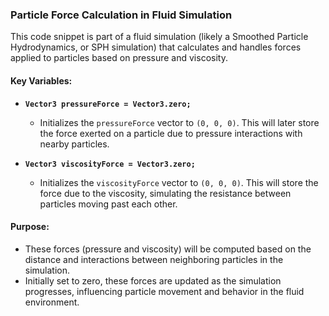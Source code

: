 ### Particle Force Calculation in Fluid Simulation

This code snippet is part of a fluid simulation (likely a Smoothed Particle Hydrodynamics, or SPH simulation) that calculates and handles forces applied to particles based on pressure and viscosity.

#### Key Variables:
- **`Vector3 pressureForce = Vector3.zero;`**
  - Initializes the `pressureForce` vector to `(0, 0, 0)`. This will later store the force exerted on a particle due to pressure interactions with nearby particles.
  
- **`Vector3 viscosityForce = Vector3.zero;`**
  - Initializes the `viscosityForce` vector to `(0, 0, 0)`. This will store the force due to the viscosity, simulating the resistance between particles moving past each other.

#### Purpose:
- These forces (pressure and viscosity) will be computed based on the distance and interactions between neighboring particles in the simulation. 
- Initially set to zero, these forces are updated as the simulation progresses, influencing particle movement and behavior in the fluid environment.
